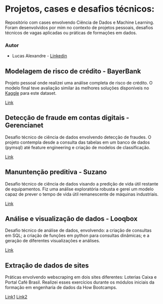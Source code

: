 # Projetos, cases e desafios técnicos:
Repositório com cases envolvendo Ciência de Dados e Machine Learning. Foram desenvolvidos por mim no contexto de projetos pessoais, desafios técnicos de vagas aplicadas ou práticas de formações em dados.

### Autor
* Lucas Alexandre - [Linkedin](https://www.linkedin.com/in/lucasabo/)

## Modelagem de risco de crédito - BayerBank
Projeto pessoal onde realizei uma análise completa de risco de crédito. O modelo final teve avaliação similar às melhores soluções disponíveis no [Kaggle](https://www.kaggle.com/datasets/uciml/german-credit) para este dataset. 

[Link](https://github.com/lucasabo/Portfolio/blob/main/Credit_Risk_BayerBank.ipynb)

## Detecção de fraude em contas digitais - Gerencianet
Desafio técnico de ciência de dados envolvendo detecção de fraudes. O projeto contempla desde a consulta das tabelas em um banco de dados (pymsql) até feature engineering e criação de modelos de classificação.

[Link](https://github.com/lucasabo/Portfolio/blob/main/Detecção_de_Fraudes_Gerencianet.ipynb)

## Manuntenção preditiva - Suzano
Desafio técnico de ciência de dados visando a predição de vida útil restante de equipamentos. Fiz uma análise exploratória robusta e gerei um modelo capaz de prever o tempo de vida útil remanescente de máquinas industriais.

[Link](https://github.com/lucasabo/Portfolio/blob/main/Manuntenção_Preditiva_Suzano.ipynb)

## Análise e visualização de dados - Looqbox
Desafio técnico de análise de dados, envolvendo: a criação de consultas em SQL; a criação de funções em python para consultas dinâmicas; e a geração de diferentes visualizações e análises.

[Link](https://github.com/lucasabo/Portfolio/blob/main/EDA_Looqbox.ipynb)

## Extração de dados de sites
Práticas envolvendo webscraping em dois sites diferentes: Loterias Caixa e Portal Café Brasil. Realizei esses exercícios durante os módulos iniciais da formação em engenharia de dados da How Bootcamps.

[Link1](https://github.com/lucasabo/Portfolio/blob/main/ETL_Loterias_HowBootcamps.ipynb)
[Link2](https://github.com/lucasabo/Portfolio/blob/main/ETL_Podcast_HowBootcamps.ipynb)